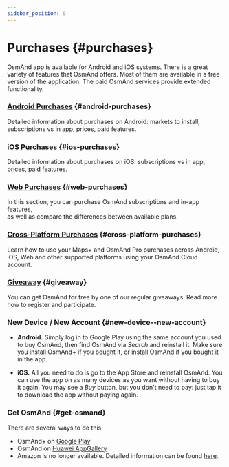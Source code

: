 ```yaml
---
sidebar_position: 9
---
```


# Purchases {#purchases}

OsmAnd app is available for Android and iOS systems. There is a great variety of features that OsmAnd offers. Most of them are available in a free version of the application. The paid OsmAnd services provide extended functionality.

### [Android Purchases](./android.md) {#android-purchases}

Detailed information about purchases on Android: markets to install, subscriptions vs in app, prices, paid features.

### [iOS Purchases](./ios.md) {#ios-purchases}

Detailed information about purchases on iOS: subscriptions vs in app, prices, paid features.

### [Web Purchases](./web.md) {#web-purchases}

In this section, you can purchase OsmAnd subscriptions and in-app features,  
as well as compare the differences between available plans.

### [Cross-Platform Purchases](./cross.md) {#cross-platform-purchases}

Learn how to use your Maps+ and OsmAnd Pro purchases across Android, iOS, Web and other supported platforms using your OsmAnd Cloud account.

### [Giveaway](./giveaway.md) {#giveaway}

You can get OsmAnd for free by one of our regular giveaways. Read more how to register and participate.

### New Device / New Account {#new-device--new-account}

- **Android.** Simply log in to Google Play using the same account you used to buy OsmAnd, then find OsmAnd via *Search* and reinstall it. Make sure you install OsmAnd+ if you bought it, or install OsmAnd if you bought it in the app.

- **iOS.** All you need to do is go to the App Store and reinstall OsmAnd. You can use the app on as many devices as you want without having to buy it again. You may see a *Buy* button, but you don't need to pay: just tap it to download the app without paying again.


### Get OsmAnd {#get-osmand}

There are several ways to do this:

- OsmAnd+ on [Google Play](https://play.google.com/store/apps/dev?id=8483587772816822023)
- OsmAnd on [Huawei AppGallery](https://appgallery.huawei.com/#/app/C101486545)
- Amazon is no longer available. Detailed information can be found [here](https://osmand.net/docs/user/troubleshooting/purchases_payments#amazon-store-is-closing--what-to-do).

